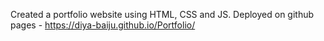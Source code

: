 Created a portfolio website using HTML, CSS and JS.
Deployed on github pages - https://diya-baiju.github.io/Portfolio/
